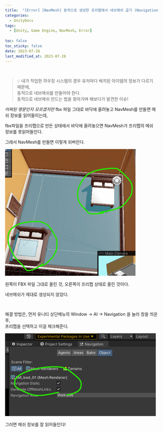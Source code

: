 ```yaml
---
title:  "[Error] [NavMesh] 동적으로 생성한 프리팹에서 네브메쉬 굽기 (Navigation Static) "
categories:
  - UnityDocs
tags:
  - [Unity, Game Engine, NavMesh, Error]

toc: false
toc_sticky: false
date: 2023-07-28
last_modified_at: 2023-07-28
---
```


<br>

> 💡 내가 작업한 하우징 시스템의 경우 유저마다 배치된 아이템의 정보가 다르기 때문에,  
>    동적으로 네브메쉬를 만들어야 한다.  
>    동적으로 네브메쉬 만드는 법을 찾아가며 해보다가 발견한 이슈!

_어찌된 영문인지 모르겠지만_ fbx 파일 그대로 바닥에 올려놓고 NavMesh를 만들면 메쉬 정보를 읽어들이는데,  

fbx파일을 프리팹으로 만든 상태에서 바닥에 올려놓으면 NavMesh가 프리팹의 메쉬 정보를 못읽어들인다.  

그래서 NavMesh를 만들면 이렇게 되버린다.  

![NavMesh](https://github.com/eggmong/eggmongImages/raw/main/UnityDocs/2023-07-26_NavMesh1.png)  

왼쪽이 FBX 파일 그대로 올린 것, 오른쪽이 프리팹 상태로 올린 것이다.  

네브메쉬가 제대로 생성되지 않았다.  

<br>

해결 방법은, 먼저 유니티 상단메뉴의 Window -> AI -> Navigation 을 눌러 창을 띄운 후,  
프리팹을 선택하고 이걸 체크해준다.  

![NavMesh](https://github.com/eggmong/eggmongImages/raw/main/UnityDocs/2023-07-26_NavMesh2.png)  

그러면 메쉬 정보를 잘 읽어들인다!